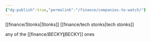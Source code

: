 ```yaml
---
{"dg-publish":true,"permalink":"/finance/companies-to-watch/"}
---
```


[[finance/Stonks\|Stonks]]
[[finance/tech stonks\|tech stonks]]

any of the [[finance/$BECKY\|$BECKY]] ones